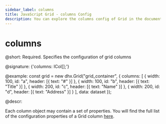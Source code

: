 ```yaml
---
sidebar_label: columns
title: JavaScript Grid - columns Config 
description: You can explore the columns config of Grid in the documentation of the DHTMLX JavaScript UI library. Browse developer guides and API reference, try out code examples and live demos, and download a free 30-day evaluation version of DHTMLX Suite.
---
```


# columns

@short: Required. Specifies the configuration of grid columns

@signature: {'columns: ICol[];'}

@example:
const grid = new dhx.Grid("grid_container", {
	columns: [
		{ width: 100, id: "a", header: [{ text: "#" }] },
		{ width: 100, id: "b", header: [{ text: "Title" }] },
		{ width: 200, id: "c", header: [{ text: "Name" }] },
		{ width: 200, id: "d", header: [{ text: "Address" }] }
	],
	data: dataset
});

@descr:

Each column object may contain a set of properties. You will find the full list of the configuration properties of a Grid column [here](grid/api/api_gridcolumn_properties.md).

[comment]: # (@related: grid/initialization.md#initialize-grid grid/configuration.md#columns grid/customization.md) 
